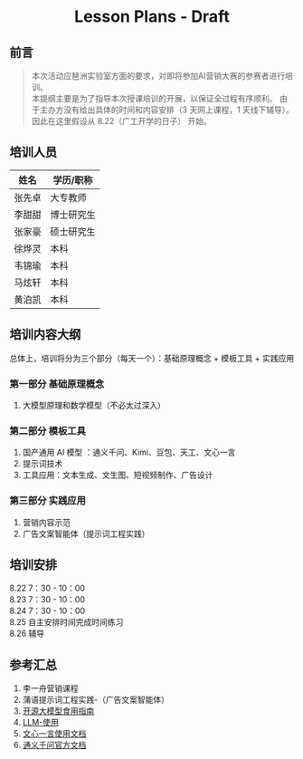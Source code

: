 <h1 align = "center"> Lesson Plans - Draft </h1>

## 前言

> 本次活动应琶洲实验室方面的要求，对即将参加AI营销大赛的参赛者进行培训。  
> 本提纲主要是为了指导本次授课培训的开展，以保证全过程有序顺利。
> 由于主办方没有给出具体的时间和内容安排（3 天网上课程，1 天线下辅导）。因此在这里假设从 8.22（广工开学的日子） 开始。

## 培训人员

| 姓名   | 学历/职称 |  
| --- | --- |  
| 张先卓 | 大专教师 |  
| 李甜甜 | 博士研究生 |  
| 张家豪 | 硕士研究生 |  
| 徐烨灵 | 本科 |  
| 韦锦瑜 | 本科 |  
| 马炫轩 | 本科 |  
| 黄泊凯 | 本科 |  

## 培训内容大纲

总体上，培训将分为三个部分（每天一个）：基础原理概念 + 模板工具 + 实践应用

### 第一部分 基础原理概念

1. 大模型原理和数学模型（不必太过深入）

### 第二部分 模板工具

1. 国产通用 AI 模型 ：通义千问、Kimi、豆包、天工、文心一言
2. 提示词技术
3. 工具应用：文本生成、文生图、短视频制作、广告设计  

### 第三部分 实践应用

1. 营销内容示范
2. 广告文案智能体（提示词工程实践）

## 培训安排

8.22 7：30 - 10：00  
8.23 7：30 - 10：00  
8.24 7：30 - 10：00  
8.25 自主安排时间完成时间练习  
8.26 辅导  

## 参考汇总

1. 李一舟营销课程
2. 蒲语提示词工程实践-（广告文案智能体）
3. [开源大模型食用指南](https://github.com/datawhalechina/self-llm)
4. [LLM-使用](https://llmbook-zh.github.io/)
5. [文心一言使用文档](https://yiyan.baidu.com/learn)
6. [通义千问官方文档](https://help.aliyun.com/zh/model-studio/product-overview/)
